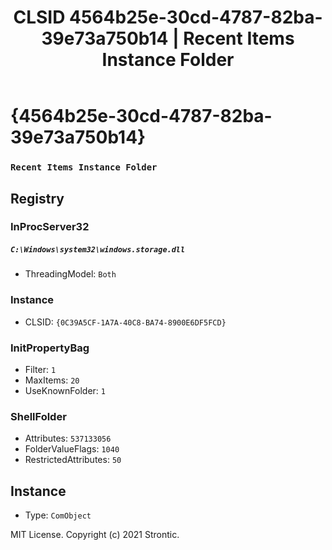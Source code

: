 ﻿---
title: "CLSID 4564b25e-30cd-4787-82ba-39e73a750b14 | Recent Items Instance Folder"
excerpt: What is COM-Object CLSID 4564b25e-30cd-4787-82ba-39e73a750b14?
---

# {4564b25e-30cd-4787-82ba-39e73a750b14}

### `Recent Items Instance Folder`

## Registry


### InProcServer32

##### `C:\Windows\system32\windows.storage.dll`
* ThreadingModel: `Both`

### Instance

* CLSID: `{0C39A5CF-1A7A-40C8-BA74-8900E6DF5FCD}`

### InitPropertyBag

* Filter: `1`
* MaxItems: `20`
* UseKnownFolder: `1`

### ShellFolder

* Attributes: `537133056`
* FolderValueFlags: `1040`
* RestrictedAttributes: `50`

## Instance

* Type: `ComObject`

MIT License. Copyright (c) 2021 Strontic.



